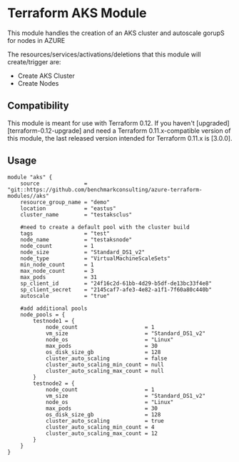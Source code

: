 # Terraform AKS Module

This module handles the creation of an AKS cluster and autoscale gorupS for nodes in AZURE 

The resources/services/activations/deletions that this module will create/trigger are:
- Create AKS Cluster
- Create Nodes


## Compatibility

This module is meant for use with Terraform 0.12. If you haven't
[upgraded][terraform-0.12-upgrade] and need a Terraform
0.11.x-compatible version of this module, the last released version
intended for Terraform 0.11.x is [3.0.0].

## Usage

```hcl
module "aks" {
    source              = "git::https://github.com/benchmarkconsulting/azure-terraform-modules//aks"
    resource_group_name = "demo"
    location            = "eastus"
    cluster_name        = "testaksclus"
    
    #need to create a default pool with the cluster build
    tags                = "test"
    node_name           = "testaksnode"
    node_count          = 1
    node_size           = "Standard_DS1_v2"
    node_type           = "VirtualMachineScaleSets"
    min_node_count      = 1
    max_node_count      = 3
    max_pods            = 31
    sp_client_id        = "24f16c2d-61bb-4d29-b5df-de13bc33f4e8"
    sp_client_secret    = "2145caf7-afe3-4e82-a1f1-7f60a80c440b"
    autoscale           = "true"
    
    #add additional pools
    node_pools = {
        testnode1 = {
            node_count                     = 1
            vm_size                        = "Standard_DS1_v2"
            node_os                        = "Linux"
            max_pods                       = 30
            os_disk_size_gb                = 128
            cluster_auto_scaling           = false
            cluster_auto_scaling_min_count = null
            cluster_auto_scaling_max_count = null
        }
        testnode2 = {
            node_count                     = 1
            vm_size                        = "Standard_DS1_v2"
            node_os                        = "Linux"
            max_pods                       = 30
            os_disk_size_gb                = 128
            cluster_auto_scaling           = true
            cluster_auto_scaling_min_count = 4
            cluster_auto_scaling_max_count = 12
        }
    }
}
```
